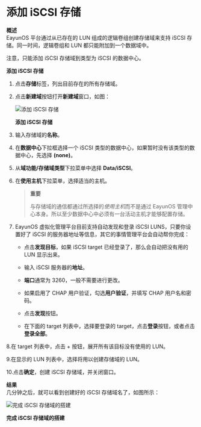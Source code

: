 # 添加 iSCSI 存储

**概述**<br/>
EayunOS 平台通过从已存在的 LUN 组成的逻辑卷组创建存储域来支持 iSCSI
存储。同一时间，逻辑卷组和 LUN 都只能附加到一个数据域中。

注意，只能添加 iSCSI 存储域到类型为 iSCSI 的数据中心。

**添加 iSCSI 存储**

1. 点击**存储**标签，列出目前存在的所有存储域。

2. 点击**新建域**按钮打开**新建域**窗口，如图：

   ![添加 iSCSI 存储](../images/storage-add-iscsi.png)

   **添加 iSCSI 存储**

3. 输入存储域的**名称**。

4. 在**数据中心**下拉框选择一个 iSCSI
类型的数据中心，如果暂时没有该类型的数据中心，先选择 **(none)**。

5. 从**域功能/存储域类型**下拉菜单中选择 **Data/iSCSI**。

6. 在**使用主机**下拉菜单，选择适当的主机。

   > **重要**
   >
   > 与存储域的通信都通过所选择的*使用主机*而不是通过 EayunOS
   > 管理中心本身。所以至少数据中心中必须有一台活动主机才能够配置存储。

7. EayunOS 虚拟化管理平台目前支持自动发现和登录 iSCSI LUNS，只要你设置好了
iSCSI 的服务器地址等信息，其它的事情管理平台会自动帮你完成：

   *  点击**发现目标**，如果 iSCSI target 已经登录了，那么会自动把没有用的
    LUN 显示出来。

   *  输入 iSCSI 服务器的**地址**。

   *  **端口**通常为 3260，一般不需要进行更改。

   *  如果启用了 CHAP 用户验证，勾选**用户验证**，并填写 CHAP 用户名和密码。

   *  点击**发现**按钮。

   *  在下面的 target 列表中，选择要登录的
    target，点击**登录**按钮，或者点击**登录全部**。

8.在 target 列表中，点击 + 按钮，展开所有该目标没有使用的 LUN。

9.在显示的 LUN 列表中，选择将用以创建存储域的 LUN。

10.点击**确定**，创建 iSCSI 存储域，并关闭窗口。

**结果**<br/>
几分钟之后，就可以看到创建好的 iSCSI 存储域名了，如图所示：

![完成 iSCSI 存储域的搭建](../images/storage-add-iscsi-done.png)

**完成 iSCSI 存储域的搭建**
